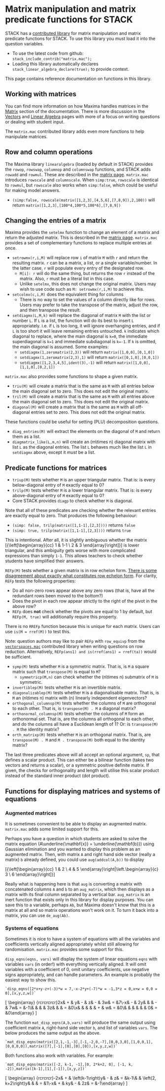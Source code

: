 # Matrix manipulation and matrix predicate functions for STACK

STACK has a [contributed library](https://github.com/maths/moodle-qtype_stack/blob/master/stack/maxima/contrib/matrix.mac) for matrix manipulation and matrix predicate functions for STACK.  To use this library you must load it into the question variables.

* To use the latest code from github: `stack_include_contrib("matrix.mac");`
* Loading this library automatically declares `stack_linear_algebra_declare(true);` to provide context.

This page contains reference documentation on functions in this library.

## Working with matrices

You can find more information on how Maxima handles matrices in the [Matrix](../../CAS/Matrix.md) section of the documentation. There is more discussion in the [Vectors](Vectors.md) and [Linear Algebra](Linear_algebra_core.md) pages with more of a focus on writing questions or dealing with student input.

The `matrix.mac` contributed library adds even more functions to help manipulate matrices. 

## Row and column operations

The Maxima library `linearalgebra` (loaded by default in STACK) provides the `rowop`, `rowswap`, `columnop` and `columnswap` functions, and STACK adds `rowadd` and `rowmul`. These are described in the [matrix page](../../CAS/Matrix.md). `matrix.mac` introduces `rowscale` and `columnscale`. When `simp:true`, `rowscale` is identical to `rowmul`, but `rowscale` also works when `simp:false`, which could be useful for making model answers. 

* `(simp:false, rowscale(matrix([1,2,3],[4,5,6],[7,8,9]),2,100))` will return `matrix([1,2,3],[100*4,100*5,100*6],[7,8,9])`

## Changing the entries of a matrix

Maxima provides the `setelmx` function to change an element of a matrix and return the adjusted matrix. This is described in the [matrix page](../../CAS/Matrix.md). `matrix.mac` provides a set of complementary functions to replace multiple entries at once.

* `setrowmx(r,i,M)` will replace row `i` of matrix `M` with `r` and return the resulting matrix. `r` can be a matrix, a list, or a single variable/number. In the latter case, `r` will populate every entry of the designated row.
  * `M[i]: r` will do the same thing, but returns the row `r` instead of the matrix. Also, `r` must be a literal list in this case.
  * Unlike `setelmx`, this does not change the original matrix. Users may wish to use code such as `M: setrowmx(r,i,M)` to achieve this. 
* `setcolmx(c,i,M)` does the equivalent thing for columns
  * There is no way to set the values of a column directly like for rows. Users may prefer to take the transpose of the matrix, adjust the row, and then transpose the result.
* `setdiagmx(L,M,k)` will replace the diagonal of matrix `M` with the list or number `L`. If `L` is a list, the function will do its best to insert `L` appropriately. i.e. if `L` is too long, it will ignore overhanging entries, and if `L` is too short it will leave remaining entries untouched. `k` indicates which diagonal to replace, where the main diagonal is `k=0`, the immediate superdiagonal is `k=1` and immediate subdiagonal is `k=-1`. If `k` is omitted, the main diagonal is assumed. Some examples:
  * `setdiagmx(1,zeromatrix(2,3))` will return `matrix([1,0,0],[0,1,0])`
  * `setdiagmx(1,zeromatrix(2,3),1)` will return `matrix([0,1,0],[0,0,1])`
  * `setdiagmx([1,2,3,4,5],ident(3),-1)` will return `matrix([1,0,0],[1,1,0],[0,2,1])`

`matrix.mac` also provides some functions to shape a given matrix.

* `triu(M)` will create a matrix that is the same as `M` with all entries below the main diagonal set to zero. This does not edit the original matrix.
* `tril(M)` will create a matrix that is the same as `M` with all entries above the main diagonal set to zero. This does not edit the original matrix.
* `diagonal(M)` will create a matrix that is the same as `M` with all off-diagonal entries set to zero. This does not edit the original matrix.

These functions could be useful for setting \(PLU\) decomposition questions. 

* `diag_entries(M)` will extract the elements on the diagonal of `M` and return them as a list.
* `diagmatrix_like(L,m,n)` will create an \(m\times n\) diagonal matrix with list `L` as the diagonal entries. The list `L` behaves much like the list `L` in `setdiagmx` above, except it _must_ be a list.

## Predicate functions for matrices

* `triup(M)` tests whether `M` is an upper triangular matrix. That is: is every below-diagonal entry of `M` exactly equal to 0?
* `trilp(M)` tests whether `M` is a lower triangular matrix. That is: is every above-diagonal entry of `M` exactly equal to 0?
* Core STACK provides `diagp` to check whether `M` is diagonal.

Note that all of these predicates are checking whether the relevant entries are exactly equal to zero. That produces the following behaviour:

* `(simp: false, trilp(matrix([1,1-1],[2,3])))` returns `false`
* `(simp: true, trilp(matrix([1,1-1],[2,3])))` returns `true`

This is intentional. After all, it is slightly ambiguous whether the matrix \[{\left[\begin{array}{cc} 1 & 1-1 \\ 2 & 3 \end{array}\right]}\] is lower triangular, and this ambiguity gets worse with more complicated expressions than simply `1-1`. This allows teachers to check whether students have simplified their answers.

`REFp(M)` tests whether a given matrix is in row echelon form. [There is some disagreement about exactly what constitutes row echelon form](https://en.wikipedia.org/wiki/Row_echelon_form#:~:text=of%20the%20article.-,(General)%20row%20echelon%20form,-%5Bedit%5D). For clarity, `REFp` tests the following properties: 

* Do all non-zero rows appear above any zero rows (that is, have all the redundant rows been moved to the bottom?)
* Does the pivot in each row appear strictly to the right of the pivot in the above row?
* `REFp` does **not** check whether the pivots are equal to 1 by default, but `REFp(M, true)` will additionally require this property.

There is no `RREFp` function because this is unique for each matrix. Users can use `is(M = rref(M))` to test this. 

Note: question authors may like to pair `REFp` with `row_equivp` from the [`vectorspaces.mac`](Vector_space.md) contributed library when writing questions on row reduction. Alternatively, `REFp(ans1) and is(rref(ans1) = rref(ta))` would be sufficient. 

* `symp(M)` tests whether `M` is a symmetric matrix. That is, is `M` a square matrix such that `transpose(M)` is equal to `M`?
  * `symmetricp(M,n)` can check whether the \(n\times n\) submatrix of `M` is symmetric.
* `invertiblep(M)` tests whether `M` is an invertible matrix. 
* `diagonalizablep(M)` tests whether `M` is a diagonalisable matrix. That is, is `M` an \(n\times n\) matrix with \(n\) linearly independent eigenvectors?
* `orthogonal_columnsp(M)` tests whether the columns of `M` are orthogonal to each other. That is, is `transpose(M) . M` a diagonal matrix?
* `orthonormal_columnsp(M)` tests whether the columns of `M` form an orthonormal set. That is, are the columns all orthogonal to each other, and do the columns all have a Euclidean length of 1? Or: is `transpose(M) . M` the identity matrix?
* `orth_matrixp(M)` tests whether `M` is an orthogonal matrix. That is, are `transpose(M) . M` and `M . transpose(M)` both equal to the identity matrix?

The last three predicates above will all accept an optional argument, `sp`, that defines a scalar product. This can either be a bilinear function (takes two vectors and returns a scalar), or a symmetric positive definite matrix. If given, the checks for orthogonality and length will utilise this scalar product instead of the standard inner product (dot product). 

## Functions for displaying matrices and systems of equations

### Augmented matrices 

It is sometimes convenient to be able to display an augmented matrix. `matrix.mac` adds some limited support for this. 

Perhaps you have a question in which students are asked to solve the matrix equation \(A\underline{\mathbf{x}} = \underline{\mathbf{b}}\) using Gaussian elimination and you wanted to display this problem as an augmented matrix. Then, with matrix `A` and right hand side vector (really a matrix) `b` already defined, you could use `aug(addcol(A,b))` to display

\[{\left[\begin{array}{cc} 1 & 2 \\ 4 & 5 \end{array}\right|\left.\begin{array}{c} 3 \\ 6 \end{array}\right]}\]

Really what is happening here is that `aug` is converting a matrix with concatenated columns `A` and `b` to an `aug_matrix`, which then displays as a matrix with its final column separated by a vertical bar. `aug_matrix` is an inert function that exists only in this library for display purposes. You can save this to a variable, perhaps `Ab`, but Maxima doesn't know that this is a matrix at all and so matrix operations won't work on it. To turn it back into a matrix, you can use `de_aug(Ab)`. 

### Systems of equations

Sometimes it is nice to have a system of equations with all the variables and coefficients vertically aligned appropriately whilst still allowing for randomisation. `matrix.mac` provides some support for this. 

`disp_eqns(eqns, vars)` will display the system of linear equations `eqns` with variables `vars` (in order!) with everything vertically aligned. It will omit variables with a coefficient of 0, omit unitary coefficients, use negative signs appropriately, and can handle parameters. An example is probably the easiest way to show this. 

    `disp_eqns([2*x+y-z+(-3)*w = 7,-x-2*y+(-7)*w = -1,3*z = 0,x+w = 0,0 = 0],[x,y,z,w])`

\[ \begin{array} {rcrcrcrcr}2x& + & y& - & z& - & 3w& = &7\\-x& - & 2y& & & - & 7w& = &-1\\& & &  & 3z& & & = &0\\x& & & & & + & w& = &0\\& & & & & & 0& = &0\end{array} \]

The function `mat_disp_eqns(A,b,vars)` will produce the same output using coefficient matrix `A`, right-hand side vector `b`, and list of variables `vars`. The below produces the same output as the above. 

    `mat_disp_eqns(matrix([2,1,-1,-3],[-1,-2,0,-7],[0,0,3,0],[1,0,0,1],[0,0,0,0]),matrix([7],[-1],[0],[0],[0]),[x,y,z,w])`

Both functions also work with variables. For example:

    `mat_disp_eqns(matrix([-2, k-1, -1],[0, 2*k+2, 0], [-1, k, -2]),matrix([k-1],[1],[-1]),[x,y,z])`

\[ \begin{array} {rcrcrcr}-2x& + & \left(k-1\right)y& - & z& = &k-1\\& & \left(2\, k+2\right)y& & & = &1\\-x& + & ky& - & 2z& = &-1\end{array} \]
